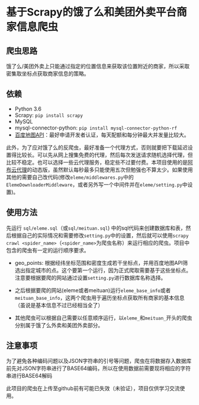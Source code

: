 # 基于Scrapy的饿了么和美团外卖平台商家信息爬虫

## 爬虫思路
饿了么/美团外卖上只能通过指定的位置信息来获取该位置附近的商家，所以采取密集取坐标点获取商家信息的策略。


## 依赖
- Python 3.6
- Scrapy: `pip install scrapy`
- MySQL
- mysql-connector-python: `pip install mysql-connector-python-rf`
- [百度地图API](http://lbsyun.baidu.com/)：最好申请开发者认证，每天配额和每分钟最大并发量比较大。

此外，为了应对饿了么的反爬虫，最好准备一个代理方式，否则就要把下载延迟设置得比较长。可以先从网上搜集免费的代理，然后每次发送请求随机选择代理，但比较不稳定。也可以选择一些云代理服务，稳定些不过要付费。本项目使用的是[阿布云代理](https://www.abuyun.com/)的动态版，虽然默认每秒最多只能使用五次但勉强也不算太少。如果使用其他的需要自己改代码(修改`eleme/middlewares.py`中的`ElemeDownloaderMiddleware`，或者另外写一个中间件并在`eleme/setting.py`中设置)。


## 使用方法
先运行 `sql/eleme.sql`（或`sql/meituan.sql`) 中的sql代码来创建数据库和表，然后根据自己的实际情况和需要修改`setting.py`中的设置，然后就可以使用`scrapy crawl <spider_name>`（`<spider_name>`为爬虫名称）来运行相应的爬虫。项目中包含的爬虫有一定的运行顺序要求。




- geo_points: 根据经纬坐标范围和密度生成若干坐标点，并用百度地图API筛选出指定城市的点。这个要第一个运行，因为正式爬取需要基于这些坐标点。注意要根据要爬的网站通过设置`setting.py`进行数据库名称选择。

- 之后根据要爬的网站(eleme或者meituan)运行`eleme_base_info`或者`meituan_base_info`，这两个爬虫用于遍历坐标点获取所有商家的基本信息（虽说是基本信息不过已经相当全了）

- 其他爬虫可以根据自己需要以任意顺序运行，以`eleme_`和`meituan_`开头的爬虫分别属于饿了么外卖和美团外卖部分。



## 注意事项

为了避免各种编码问题以及JSON字符串的引号等问题，爬虫在将数据存入数据库前先对JSON字符串进行了BASE64编码，所以在使用数据前需要现将相应的字符串进行BASE64解码

此项目的爬虫在上传至github前有可能已失效（未验证），项目仅供学习交流使用。


